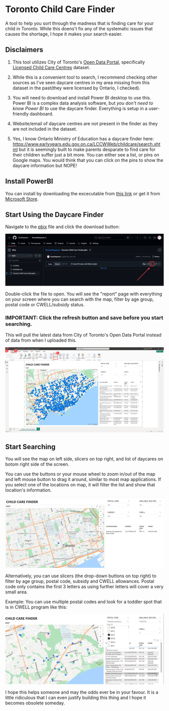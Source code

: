 # Toronto Child Care Finder

 A tool to help you sort through the madness that is finding care for your child in Toronto. While this doens't fix any of the systematic issues that causes the shortage, I hope it makes your search easier.
 

## Disclaimers

1. This tool utilizes City of Toronto's [Open Data Portal](https://open.toronto.ca), specifically [Licensed Child Care Centres](https://open.toronto.ca/dataset/licensed-child-care-centres/) dataset. 

2. While this is a convenient tool to search, I recommend checking other sources as I've seen daycare centres in my area missing from this dataset in the past(they were licensed by Ontario, I checked).

3. You will need to download and install Power BI desktop to use this. Power BI is a complex data analysis software, but *you don't need to know Power BI* to use the daycare finder. Everything is setup in a user-friendly dashboard. 

4. Website/email of daycare centres are not present in the finder as they are not included in the dataset. 

5. Yes, I know Ontario Ministry of Education has a daycare finder here: https://www.earlyyears.edu.gov.on.ca/LCCWWeb/childcare/search.xhtml but it is seemingly built to make parents desparate to find care for their children suffer just a bit more. You can either see a list, or pins on Google maps. You would think that you can click on the pins to show the daycare information but NOPE!

## Install PowerBI

You can install by downloading the excecutable from [this link](https://www.microsoft.com/en-us/download/details.aspx?id=58494) or get it from [Microsoft Store](https://aka.ms/pbidesktopstore).

## Start Using the Daycare Finder

Navigate to the [pbix](https://github.com/Dark3lephant/TorontoDaycares/blob/main/Toronto%20Child%20Care%20Finder.pbix) file and click the download button:

![](images/download-pbix.png)

Double-click the file to open. You will see the "report" page with everything on your screen where you can search with the map, filter by age group, postal code or CWELL/subsidy status. 

### IMPORTANT: Click the refresh button and save before you start searching. 

This will pull the latest data from City of Toronto's Open Data Portal instead of data from when I uploaded this.

![](images/refresh-save.png)

## Start Searching

You will see the map on left side, slicers on top right, and list of daycares on botom right side of the screen. 

You can use the buttons or your mouse wheel to zoom in/out of the map and left mouse button to drag it around, similar to most map applications. If you select one of the locations on map, it will filter the list and show that location's information.

![](images/filter-by-map.png)

Alternatively, you can use slicers (the drop-down buttons on top right) to filter by age group, postal code, subsidy and CWELL allowances. Postal code only contains the first 3 letters as using further letters will cover a very small area. 

Example: You can use multiple postal codes and look for a toddler spot that is in CWELL program like this:  


![](images/sample-search.png)

I hope this helps someone and may the odds ever be in your favour. It is a little ridiculous that I can even justify building this thing and I hope it becomes obsolete someday. 